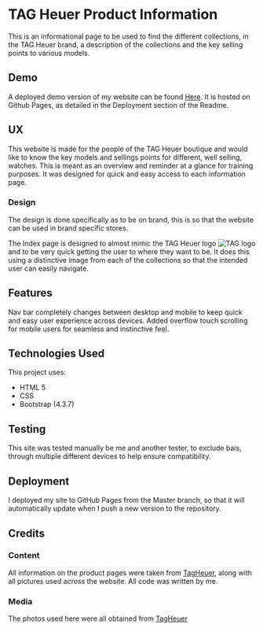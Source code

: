 # TAG Heuer Product Information

This is an informational page to be used to find the different collections, in the TAG Heuer brand, a description of the collections and the key selling points to various models.

## Demo

A deployed demo version of my website can be found [Here](https://matt-atcasey.github.io/tag-project/). It is hosted on Github Pages, as detailed in the Deployment section of the Readme.

## UX

This website is made for the people of the TAG Heuer boutique and would like to know the key models and sellings points for different, well selling, watches. This is meant as an overview and reminder at a glance for training purposes. It was designed for quick and easy access to each information page.

### Design

The design is done specifically as to be on brand, this is so that the website can be used in brand specific stores.

The Index page is designed to almost mimic the TAG Heuer logo ![TAG logo](https://upload.wikimedia.org/wikipedia/commons/thumb/d/de/TAG_Heuer_Logo.svg/1024px-TAG_Heuer_Logo.svg.png) and to be very quick getting the user to where they want to be. It does this using a distinctive image from each of the collections so that the intended user can easily navigate.

## Features

Nav bar completely changes between desktop and mobile to keep quick and easy user experience across devices. Added overflow touch scrolling for mobile users for seamless and instinctive feel.

## Technologies Used

This project uses:

- HTML 5
- CSS
- Bootstrap (4.3.7)

## Testing

This site was tested manually be me and another tester, to exclude bais, through multiple different devices to help ensure compatibility.

## Deployment

I deployed my site to GitHub Pages from the Master branch, so that it will automatically update when I push a new version to the repository.

## Credits

### Content

All information on the product pages were taken from [TagHeuer](https://tagheuer.com/), along with all pictures used across the website. All code was written by me.

### Media

The photos used here were all obtained from [TagHeuer](https://tagheuer.com/)
